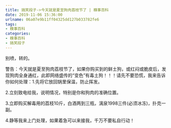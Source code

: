 ```yaml
---
title: 搞笑段子->今天就是夏至狗肉荔枝节了 | 糗事百科
date: 2019-11-06 15:36:00
urlname: 06a07e9b11ff04325dd127b033782fe6
tags: 
- 糗事百科
categories:
- 糗事百科
- 搞笑段子
---
```

别喷，转的。

警告：今天就是夏至狗肉荔枝节了，如果你购买到的鲜土狗，或红闷或脆皮后，发现狗肉全身通红，此即网络盛传的“变色”有毒土狗！！！请先不要恐慌，我来告诉你如何处理：1.先将它放回锅里保温，防止挥发。

2.立刻致电给我，说明情况，特别是你和狗肉的准确位置。

3.立即购买解毒用的荔枝10斤，白酒两到三瓶，漓泉1998三件(必须冰冻)，扑克一副。

4.静等我来上门处理，如果着急可以来接我，千万不要私自行动！


